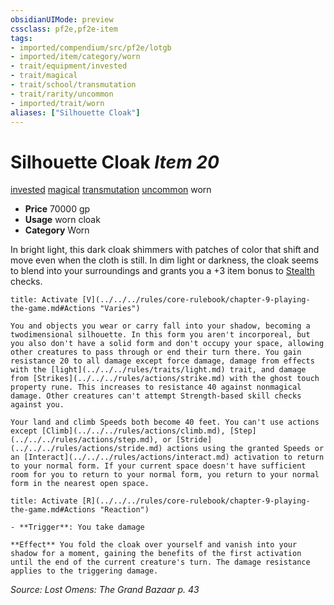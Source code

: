 ```yaml
---
obsidianUIMode: preview
cssclass: pf2e,pf2e-item
tags:
- imported/compendium/src/pf2e/lotgb
- imported/item/category/worn
- trait/equipment/invested
- trait/magical
- trait/school/transmutation
- trait/rarity/uncommon
- imported/trait/worn
aliases: ["Silhouette Cloak"]
---
```

# Silhouette Cloak *Item 20*  
[invested](invested.md)  [magical](magical.md)  [transmutation](transmutation.md)  [uncommon](uncommon.md)  worn  

- **Price** 70000 gp
- **Usage** worn cloak
- **Category** Worn

In bright light, this dark cloak shimmers with patches of color that shift and move even when the cloth is still. In dim light or darkness, the cloak seems to blend into your surroundings and grants you a +3 item bonus to [Stealth](../../skills.md#Stealth) checks.

```ad-embed-ability
title: Activate [V](../../../rules/core-rulebook/chapter-9-playing-the-game.md#Actions "Varies")

You and objects you wear or carry fall into your shadow, becoming a twodimensional silhouette. In this form you aren't incorporeal, but you also don't have a solid form and don't occupy your space, allowing other creatures to pass through or end their turn there. You gain resistance 20 to all damage except force damage, damage from effects with the [light](../../../rules/traits/light.md) trait, and damage from [Strikes](../../../rules/actions/strike.md) with the ghost touch property rune. This increases to resistance 40 against nonmagical damage. Other creatures can't attempt Strength-based skill checks against you.

Your land and climb Speeds both become 40 feet. You can't use actions except [Climb](../../../rules/actions/climb.md), [Step](../../../rules/actions/step.md), or [Stride](../../../rules/actions/stride.md) actions using the granted Speeds or an [Interact](../../../rules/actions/interact.md) activation to return to your normal form. If your current space doesn't have sufficient room for you to return to your normal form, you return to your normal form in the nearest open space.
```

```ad-embed-ability
title: Activate [R](../../../rules/core-rulebook/chapter-9-playing-the-game.md#Actions "Reaction")

- **Trigger**: You take damage

**Effect** You fold the cloak over yourself and vanish into your shadow for a moment, gaining the benefits of the first activation until the end of the current creature's turn. The damage resistance applies to the triggering damage.
```

*Source: Lost Omens: The Grand Bazaar p. 43*
